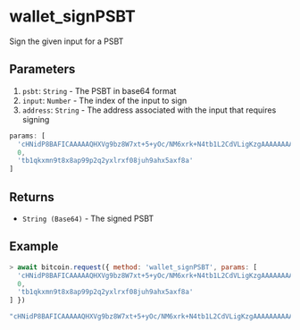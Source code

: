 # wallet_signPSBT

Sign the given input for a PSBT

## Parameters

1. `psbt`: `String` - The PSBT in base64 format
2. `input`: `Number` - The index of the input to sign
3. `address`: `String` - The address associated with the input that requires signing

```js
params: [
  'cHNidP8BAFICAAAAAQHXVg9bz8W7xt+5+yOc/NM6xrk+N4tb1L2CdVLigKzgAAAAAAAAAAAAAXEDAAAAAAAAFgAUsbcyrOY/QlKFQFEN8ZkvPLly9uZ0U7pfAAEBK+gDAAAAAAAAIgAgYMATVrZ9ycDwP+12tinUlLpL35Y0O3884Zm8MXPfZAIBBSAEdFO6X7F1dqkUsbcyrOY/QlKFQFEN8ZkvPLly9uaIrAAA',
  0,
  'tb1qkxmn9t8x8ap99p2q2yxlrxf08juh9ahx5axf8a'
]
```

## Returns

- `String (Base64)` - The signed PSBT

## Example

```js
> await bitcoin.request({ method: 'wallet_signPSBT', params: [
  'cHNidP8BAFICAAAAAQHXVg9bz8W7xt+5+yOc/NM6xrk+N4tb1L2CdVLigKzgAAAAAAAAAAAAAXEDAAAAAAAAFgAUsbcyrOY/QlKFQFEN8ZkvPLly9uZ0U7pfAAEBK+gDAAAAAAAAIgAgYMATVrZ9ycDwP+12tinUlLpL35Y0O3884Zm8MXPfZAIBBSAEdFO6X7F1dqkUsbcyrOY/QlKFQFEN8ZkvPLly9uaIrAAA',
  0,
  'tb1qkxmn9t8x8ap99p2q2yxlrxf08juh9ahx5axf8a'
] })

"cHNidP8BAFICAAAAAQHXVg9bz8W7xt+5+yOc/NM6xrk+N4tb1L2CdVLigKzgAAAAAAAAAAAAAXEDAAAAAAAAFgAUsbcyrOY/QlKFQFEN8ZkvPLly9uZ0U7pfAAEBK+gDAAAAAAAAIgAgYMATVrZ9ycDwP+12tinUlLpL35Y0O3884Zm8MXPfZAIiAgMGAYYJKB28IUuObA8FWOz926cinKnxp95AG/inKfwLpEcwRAIgXOptwNaK5jpms5Nmz4Z6B4FcF6nq5/gXVJapnGm2Aw8CIHNDHbBKZYJmeu0k8a+hYZ2OmcJElcal9FkvUpsfnzHAAQEFIAR0U7pfsXV2qRSxtzKs5j9CUoVAUQ3xmS88uXL25oisAAA="
```